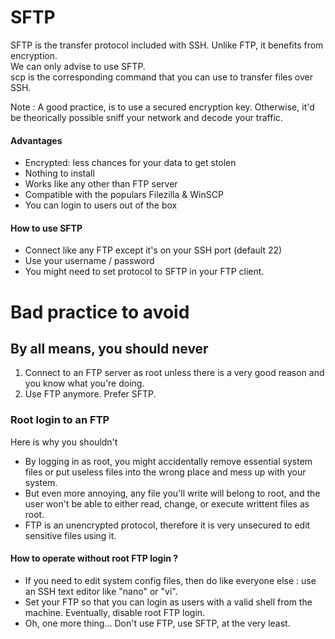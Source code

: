# SFTP

SFTP is the transfer protocol included with SSH. Unlike FTP, it benefits from encryption.  
We can only advise to use SFTP.  
scp is the corresponding command that you can use to transfer files over SSH.

Note : A good practice, is to use a secured encryption key. Otherwise, it'd be theorically possible sniff your network and decode your traffic.

#### Advantages

* Encrypted: less chances for your data to get stolen
* Nothing to install
* Works like any other than FTP server
* Compatible with the populars Filezilla & WinSCP
* You can login to users out of the box

#### How to use SFTP 

* Connect like any FTP except it's on your SSH port (default 22)
* Use your username / password
* You might need to set protocol to SFTP in your FTP client.


# Bad practice to avoid

## By all means, you should never 

1. Connect to an FTP server as root unless there is a very good reason and you know what you're doing.
2. Use FTP anymore. Prefer SFTP.

### Root login to an FTP

Here is why you shouldn't

* By logging in as root, you might accidentally remove essential system files or put useless files into the wrong place and mess up with your system.
* But even more annoying, any file you'll write will belong to root, and the user won't be able to either read, change, or execute writtent files as root.
* FTP is an unencrypted protocol, therefore it is very unsecured to edit sensitive files using it.

#### How to operate without root FTP login ?

* If you need to edit system config files, then do like everyone else : use an SSH text editor like "nano" or "vi". 
* Set your FTP so that you can login as users with a valid shell from the machine. Eventually, disable root FTP login.
* Oh, one more thing... Don't use FTP, use SFTP, at the very least.
